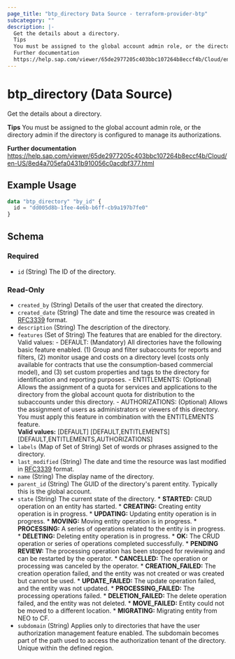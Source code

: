 ```yaml
---
page_title: "btp_directory Data Source - terraform-provider-btp"
subcategory: ""
description: |-
  Get the details about a directory.
  Tips
  You must be assigned to the global account admin role, or the directory admin if the directory is configured to manage its authorizations.
  Further documentation
  https://help.sap.com/viewer/65de2977205c403bbc107264b8eccf4b/Cloud/en-US/8ed4a705efa0431b910056c0acdbf377.html
---
```


# btp_directory (Data Source)

Get the details about a directory.

__Tips__
You must be assigned to the global account admin role, or the directory admin if the directory is configured to manage its authorizations.

__Further documentation__
https://help.sap.com/viewer/65de2977205c403bbc107264b8eccf4b/Cloud/en-US/8ed4a705efa0431b910056c0acdbf377.html

## Example Usage

```terraform
data "btp_directory" "by_id" {
  id = "dd005d8b-1fee-4e6b-b6ff-cb9a197b7fe0"
}
```

<!-- schema generated by tfplugindocs -->
## Schema

### Required

- `id` (String) The ID of the directory.

### Read-Only

- `created_by` (String) Details of the user that created the directory.
- `created_date` (String) The date and time the resource was created in [RFC3339](https://www.ietf.org/rfc/rfc3339.txt) format.
- `description` (String) The description of the directory.
- `features` (Set of String) The features that are enabled for the directory. Valid values: - DEFAULT: (Mandatory) All directories have the following basic feature enabled. (1) Group and filter subaccounts for reports and filters, (2) monitor usage and costs on a directory level (costs only available for contracts that use the consumption-based commercial model), and (3) set custom properties and tags to the directory for identification and reporting purposes. - ENTITLEMENTS: (Optional) Allows the assignment of a quota for services and applications to the directory from the global account quota for distribution to the subaccounts under this directory.  - AUTHORIZATIONS: (Optional) Allows the assignment of users as administrators or viewers of this directory. You must apply this feature in combination with the ENTITLEMENTS feature. <br/><b>Valid values:</b>  [DEFAULT] [DEFAULT,ENTITLEMENTS] [DEFAULT,ENTITLEMENTS,AUTHORIZATIONS]<br/>
- `labels` (Map of Set of String) Set of words or phrases assigned to the directory.
- `last_modified` (String) The date and time the resource was last modified in [RFC3339](https://www.ietf.org/rfc/rfc3339.txt) format.
- `name` (String) The display name of the directory.
- `parent_id` (String) The GUID of the directory's parent entity. Typically this is the global account.
- `state` (String) The current state of the directory. * <b>STARTED:</b> CRUD operation on an entity has started. * <b>CREATING:</b> Creating entity operation is in progress. * <b>UPDATING:</b> Updating entity operation is in progress. * <b>MOVING:</b> Moving entity operation is in progress. * <b>PROCESSING:</b> A series of operations related to the entity is in progress. * <b>DELETING:</b> Deleting entity operation is in progress. * <b>OK:</b> The CRUD operation or series of operations completed successfully. * <b>PENDING REVIEW:</b> The processing operation has been stopped for reviewing and can be restarted by the operator. * <b>CANCELLED:</b> The operation or processing was canceled by the operator. * <b>CREATION_FAILED:</b> The creation operation failed, and the entity was not created or was created but cannot be used. * <b>UPDATE_FAILED:</b> The update operation failed, and the entity was not updated. * <b>PROCESSING_FAILED:</b> The processing operations failed. * <b>DELETION_FAILED:</b> The delete operation failed, and the entity was not deleted. * <b>MOVE_FAILED:</b> Entity could not be moved to a different location. * <b>MIGRATING:</b> Migrating entity from NEO to CF.
- `subdomain` (String) Applies only to directories that have the user authorization management feature enabled. The subdomain becomes part of the path used to access the authorization tenant of the directory. Unique within the defined region.